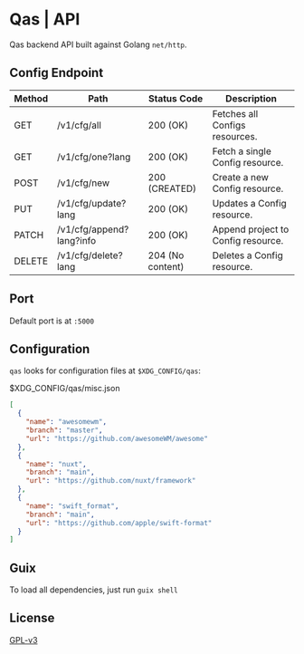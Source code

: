 # Qas | API

Qas backend API built against Golang `net/http`.

## Config Endpoint

| Method | Path                     | Status Code      | Description                        |
| ------ | ------------------------ | ---------------- | ---------------------------------- |
| GET    | /v1/cfg/all              | 200 (OK)         | Fetches all Configs resources.     |
| GET    | /v1/cfg/one?lang         | 200 (OK)         | Fetch a single Config resource.    |
| POST   | /v1/cfg/new              | 200 (CREATED)    | Create a new Config resource.      |
| PUT    | /v1/cfg/update?lang      | 200 (OK)         | Updates a Config resource.         |
| PATCH  | /v1/cfg/append?lang?info | 200 (OK)         | Append project to Config resource. |
| DELETE | /v1/cfg/delete?lang      | 204 (No content) | Deletes a Config resource.         |

## Port

Default port is at `:5000`

## Configuration

`qas` looks for configuration files at `$XDG_CONFIG/qas`:

$XDG_CONFIG/qas/misc.json

```json
[
  {
    "name": "awesomewm",
    "branch": "master",
    "url": "https://github.com/awesomeWM/awesome"
  },
  {
    "name": "nuxt",
    "branch": "main",
    "url": "https://github.com/nuxt/framework"
  },
  {
    "name": "swift_format",
    "branch": "main",
    "url": "https://github.com/apple/swift-format"
  }
]
```

## Guix

To load all dependencies, just run `guix shell`

## License

[GPL-v3](https://www.gnu.org/licenses/gpl-3.0.en.html)
